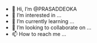 - 👋 Hi, I’m @PRASADDEOKA
- 👀 I’m interested in ...
- 🌱 I’m currently learning ...
- 💞️ I’m looking to collaborate on ...
- 📫 How to reach me ...

<!---
PRASADDEOKA/PRASADDEOKA is a ✨ special ✨ repository because its `README.md` (this file) appears on your GitHub profile.
You can click the Preview link to take a look at your changes.
--->
